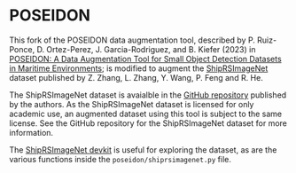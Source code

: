 # POSEIDON

This fork of the POSEIDON data augmentation tool, described by P. Ruiz-Ponce, D. Ortez-Perez, J. Garcia-Rodriguez, and B. Kiefer (2023) in [POSEIDON: A Data Augmentation Tool for Small Object Detection Datasets in Maritime Environments](https://doi.org/10.3390/s23073691); is modified to augment the [ShipRSImageNet](https://doi.org/10.1109/JSTARS.2021.3104230) dataset published by Z. Zhang, L. Zhang, Y. Wang, P. Feng and R. He.

The ShipRSImageNet dataset is avaialble in the [GitHub repository](https://github.com/zzndream/ShipRSImageNet) published by the authors. As the
ShipRSImageNet dataset is licensed for only academic use, an augmented dataset using this tool is subject to the same license. See the GitHub repository for the ShipRSImageNet dataset for more information.

The [ShipRSImageNet devkit](https://github.com/zzndream/ShipRSImageNet_devkit) is useful for exploring the dataset, as are the various functions inside the `poseidon/shiprsimagenet.py` file.

